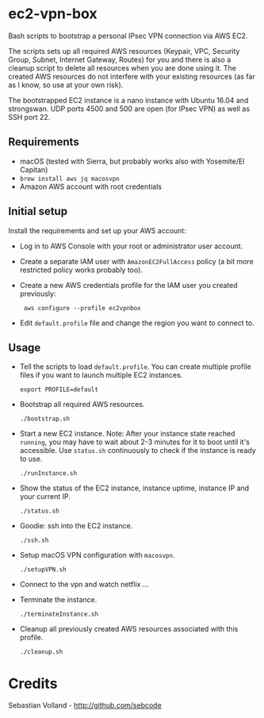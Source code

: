 # ec2-vpn-box

Bash scripts to bootstrap a personal IPsec VPN connection via AWS EC2.

The scripts sets up all required AWS resources (Keypair, VPC, Security Group,
Subnet, Internet Gateway, Routes) for you and there is also a cleanup script
to delete all resources when you are done using it. The created AWS resources
do not interfere with your existing resources (as far as I know, so use at your
own risk).

The bootstrapped EC2 instance is a nano instance with Ubuntu 16.04 and
strongswan. UDP ports 4500 and 500 are open (for IPsec VPN) as well as
SSH port 22.

## Requirements

 * macOS (tested with Sierra, but probably works also with Yosemite/El Capitan)
 * `brew install aws jq macosvpn`
 * Amazon AWS account with root credentials

## Initial setup

Install the requirements and set up your AWS account:

 * Log in to AWS Console with your root or administrator user account.
 * Create a separate IAM user with `AmazonEC2FullAccess` policy
   (a bit more restricted policy works probably too).
 * Create a new AWS credentials profile for the IAM user you created previously:

        aws configure --profile ec2vpnbox

 * Edit `default.profile` file and change the region you want to connect to.

## Usage

 * Tell the scripts to load `default.profile`. You can create multiple profile
   files if you want to launch multiple EC2 instances.

       export PROFILE=default 

 * Bootstrap all required AWS resources.

       ./bootstrap.sh

 * Start a new EC2 instance. Note: After your instance state reached `running`,
   you may have to wait about 2-3 minutes for it to boot until it's accessible.
   Use `status.sh` continuously to check if the instance is ready to use.

       ./runInstance.sh

 * Show the status of the EC2 instance, instance uptime, instance IP and your current IP.

       ./status.sh

 * Goodie: ssh into the EC2 instance.

       ./ssh.sh

 * Setup macOS VPN configuration with `macosvpn`.

       ./setupVPN.sh
    
 * Connect to the vpn and watch netflix ...

 * Terminate the instance.

       ./terminateInstance.sh

 * Cleanup all previously created AWS resources associated with this profile.

       ./cleanup.sh

# Credits

Sebastian Volland - http://github.com/sebcode

